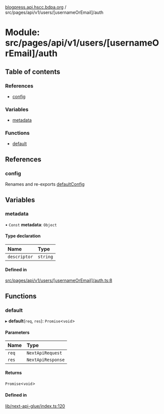 [blogpress.api.hscc.bdpa.org](../README.md) / src/pages/api/v1/users/[usernameOrEmail]/auth

# Module: src/pages/api/v1/users/[usernameOrEmail]/auth

## Table of contents

### References

- [config](src_pages_api_v1_users__usernameOrEmail__auth.md#config)

### Variables

- [metadata](src_pages_api_v1_users__usernameOrEmail__auth.md#metadata)

### Functions

- [default](src_pages_api_v1_users__usernameOrEmail__auth.md#default)

## References

### config

Renames and re-exports [defaultConfig](src_backend_api.md#defaultconfig)

## Variables

### metadata

• `Const` **metadata**: `Object`

#### Type declaration

| Name | Type |
| :------ | :------ |
| `descriptor` | `string` |

#### Defined in

[src/pages/api/v1/users/[usernameOrEmail]/auth.ts:8](https://github.com/nhscc/blogpress.api.hscc.bdpa.org/blob/742232e/src/pages/api/v1/users/[usernameOrEmail]/auth.ts#L8)

## Functions

### default

▸ **default**(`req`, `res`): `Promise`<`void`\>

#### Parameters

| Name | Type |
| :------ | :------ |
| `req` | `NextApiRequest` |
| `res` | `NextApiResponse` |

#### Returns

`Promise`<`void`\>

#### Defined in

[lib/next-api-glue/index.ts:120](https://github.com/nhscc/blogpress.api.hscc.bdpa.org/blob/742232e/lib/next-api-glue/index.ts#L120)
